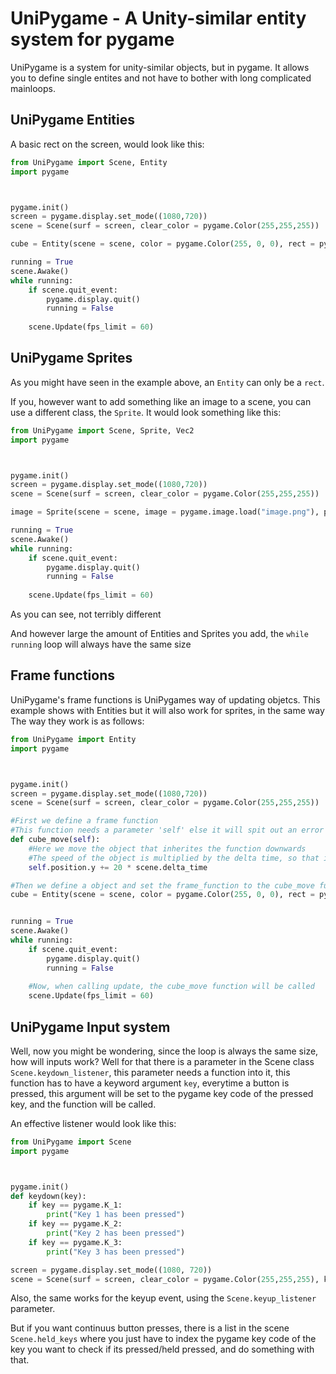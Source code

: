 # UniPygame - A Unity-similar entity system for pygame
UniPygame is a system for unity-similar objects, but in pygame.
It allows you to define single entites and not have to bother with long complicated mainloops. 


## UniPygame Entities
A basic rect on the screen, would look like this:
```python
from UniPygame import Scene, Entity
import pygame



pygame.init()
screen = pygame.display.set_mode((1080,720))
scene = Scene(surf = screen, clear_color = pygame.Color(255,255,255))

cube = Entity(scene = scene, color = pygame.Color(255, 0, 0), rect = pygame.Rect(100,100,100,100))

running = True
scene.Awake()
while running:
    if scene.quit_event:
        pygame.display.quit()
        running = False
    
    scene.Update(fps_limit = 60)
```

## UniPygame Sprites
As you might have seen in the example above, an ``Entity`` can only be a ``rect``.

If you, however want to add something like an image to a scene, you can use a different class, the ``Sprite``. It would look something like this:
```python
from UniPygame import Scene, Sprite, Vec2
import pygame



pygame.init()
screen = pygame.display.set_mode((1080,720))
scene = Scene(surf = screen, clear_color = pygame.Color(255,255,255))

image = Sprite(scene = scene, image = pygame.image.load("image.png"), position = Vec2(100,100))

running = True
scene.Awake()
while running:
    if scene.quit_event:
        pygame.display.quit()
        running = False
    
    scene.Update(fps_limit = 60)
```
As you can see, not terribly different

And however large the amount of Entities and Sprites you add, the ```while running``` loop will always have the same size

## Frame functions
UniPygame's frame functions is UniPygames way of updating objetcs.
This example shows with Entities but it will also work for sprites, in the same way
The way they work is as follows:
```python
from UniPygame import Entity
import pygame



pygame.init()
screen = pygame.display.set_mode((1080,720))
scene = Scene(surf = screen, clear_color = pygame.Color(255,255,255))

#First we define a frame function
#This function needs a parameter 'self' else it will spit out an error
def cube_move(self):
    #Here we move the object that inherites the function downwards
    #The speed of the object is multiplied by the delta time, so that it always moves by the same amount whatever the fps is
    self.position.y += 20 * scene.delta_time

#Then we define a object and set the frame_function to the cube_move function
cube = Entity(scene = scene, color = pygame.Color(255, 0, 0), rect = pygame.Rect(100,100,100,100), frame_function = cube_move)


running = True
scene.Awake()
while running:
    if scene.quit_event:
        pygame.display.quit()
        running = False
    
    #Now, when calling update, the cube_move function will be called
    scene.Update(fps_limit = 60)
```

## UniPygame Input system
Well, now you might be wondering, since the loop is always the same size, how will inputs work?
Well for that there is a parameter in the Scene class ``Scene.keydown_listener``, this parameter needs a function into it, this function has to have a keyword argument ``key``, everytime a button is pressed, this argument will be set to the pygame key code of the pressed key, and the function will be called.

An effective listener would look like this:
```python
from UniPygame import Scene
import pygame



pygame.init()
def keydown(key):
    if key == pygame.K_1:
        print("Key 1 has been pressed")
    if key == pygame.K_2:
        print("Key 2 has been pressed")
    if key == pygame.K_3:
        print("Key 3 has been pressed")

screen = pygame.display.set_mode((1080, 720))
scene = Scene(surf = screen, clear_color = pygame.Color(255,255,255), keydown_listener = keydown)
```
Also, the same works for the keyup event, using the ``Scene.keyup_listener`` parameter.

But if you want continuus button presses, there is a list in the scene ``Scene.held_keys`` where you just have to index the pygame key code of the key you want to check if its pressed/held pressed, and do something with that.